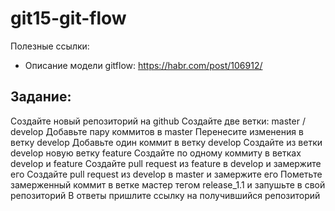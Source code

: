 # git15-git-flow
Полезные ссылки:

- Описание модели gitflow: https://habr.com/post/106912/

## Задание:

Создайте новый репозиторий на github
Создайте две ветки: master / develop
Добавьте пару коммитов в master
Перенесите изменения в ветку develop
Добавьте один коммит в ветку develop
Создайте из ветки develop новую ветку feature
Создайте по одному коммиту в ветках develop и feature
Создайте pull request из feature в develop и замержите его
Создайте pull request из develop в master и замержите его
Пометьте замерженный коммит в ветке мастер тегом release_1.1 и запушьте в свой репозиторий
В ответы пришлите ссылку на получившийся репозиторий
